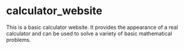 # calculator_website
This is a basic calculator website. It provides the appearance of a real calculator and can be used to solve a variety of basic mathematical problems.
